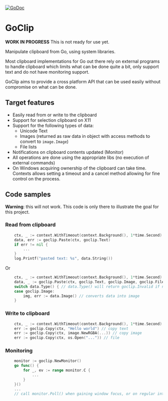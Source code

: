 [![GoDoc](https://godoc.org/github.com/KarpelesLab/goclip?status.svg)](https://godoc.org/github.com/KarpelesLab/goclip)

# GoClip

**WORK IN PROGRESS** This is not ready for use yet.

Manipulate clipboard from Go, using system libraries.

Most clipboard implementations for Go out there rely on external programs to handle clipboard which limits what can be done quite a bit, only support text and do not have monitoring support.

GoClip aims to provide a cross platform API that can be used easily without compromise on what can be done.

## Target features

* Easily read from or write to the clipboard
* Support for selection clipboard on X11
* Support for the following types of data:
  * Unicode Text
  * Images (returned as raw data in object with access methods to convert to `image.Image`)
  * File lists
* Notifications on clipboard contents updated (Monitor)
* All operations are done using the appropriate libs (no execution of external commands)
* On Windows acquiring ownership of the clipboard can take time. Contexts allows setting a timeout and a cancel method allowing for fine control on the process.

## Code samples

**Warning**: this will not work. This code is only there to illustrate the goal for this project.

### Read from clipboard

```go
	ctx, _ := context.WithTimeout(context.Background(), 1*time.Second)
	data, err := goclip.Paste(ctx, goclip.Text)
	if err != nil {
		...
	}
	log.Printf("pasted text: %s", data.String())
```

Or

```go
	ctx, _ := context.WithTimeout(context.Background(), 1*time.Second)
	data, _ := goclip.Paste(ctx, goclip.Text, goclip.Image, goclip.FileList)
	switch data.Type() { // data.Type() will return goclip.Invalid if no data
	case goclip.Image:
		img, err := data.Image() // converts data into image
	}
```

### Write to clipboard

```go
	ctx, _ := context.WithTimeout(context.Background(), 1*time.Second)
	err := goclip.Copy(ctx, "Hello world") // copy text
	err := goclip.Copy(ctx, image.NewRGBA(...)) // copy image
	err := goclip.Copy(ctx, os.Open("...")) // file
```

### Monitoring

```go
	monitor := goclip.NewMonitor()
	go func() {
		for _, ev := range monitor.C {
			...
		}
	}()
	...
	// call monitor.Poll() when gaining window focus, or on regular interval
```
